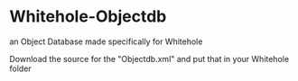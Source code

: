 # Whitehole-Objectdb
an Object Database made specifically for Whitehole

Download the source for the "Objectdb.xml" and put that in your Whitehole folder
